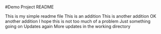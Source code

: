 #Demo Project README

This is my simple readme file
This is an addition
This is another addition
OK another addition 
I hope this is not too much of a problem
Just something going on
Updates again
More updates in the working directory
